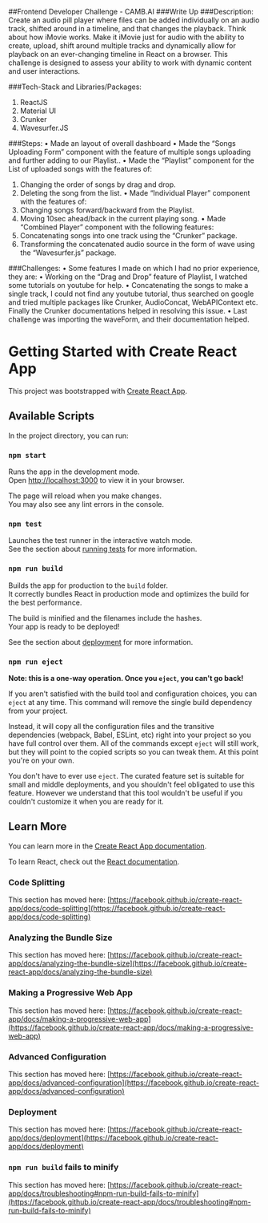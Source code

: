 ##Frontend Developer Challenge - CAMB.AI 
###Write Up 
###Description:
Create an audio pill player where files can be added individually on an audio track, shifted around in a timeline, and that changes the playback. Think about how iMovie works. Make it iMovie just for audio with the ability to create, upload, shift around multiple tracks and dynamically allow for playback on an ever-changing timeline in React on a browser. This challenge is designed to assess your ability to work with dynamic content and user interactions.

###Tech-Stack and Libraries/Packages:
1. ReactJS
2. Material UI
3. Crunker
4. Wavesurfer.JS

###Steps:
• Made an layout of overall dashboard
• Made the “Songs Uploading Form” component with the feature of multiple songs uploading and further adding to our Playlist..
• Made the “Playlist” component for the List of uploaded songs with the features of:
1. Changing the order of songs by drag and drop.
2. Deleting the song from the list.
• Made “Individual Player” component with the features of:
1. Changing songs forward/backward from the Playlist.
2. Moving 10sec ahead/back in the current playing song.
• Made “Combined Player” component with the following features:
1. Concatenating songs into one track using the “Crunker” package.
2. Transforming the concatenated audio source in the form of wave using the “Wavesurfer.js” package.

###Challenges:
• Some features I made on which I had no prior experience, they are:
• Working on the “Drag and Drop”  feature of Playlist, I watched some tutorials on youtube for help.
• Concatenating the songs to make a single track, I could not find any youtube tutorial, thus searched on google and tried multiple packages like Crunker, AudioConcat, WebAPIContext etc. Finally the Crunker documentations helped in resolving this issue.
• Last challenge was importing the waveForm, and their documentation helped.

# Getting Started with Create React App

This project was bootstrapped with [Create React App](https://github.com/facebook/create-react-app).

## Available Scripts

In the project directory, you can run:

### `npm start`

Runs the app in the development mode.\
Open [http://localhost:3000](http://localhost:3000) to view it in your browser.

The page will reload when you make changes.\
You may also see any lint errors in the console.

### `npm test`

Launches the test runner in the interactive watch mode.\
See the section about [running tests](https://facebook.github.io/create-react-app/docs/running-tests) for more information.

### `npm run build`

Builds the app for production to the `build` folder.\
It correctly bundles React in production mode and optimizes the build for the best performance.

The build is minified and the filenames include the hashes.\
Your app is ready to be deployed!

See the section about [deployment](https://facebook.github.io/create-react-app/docs/deployment) for more information.

### `npm run eject`

**Note: this is a one-way operation. Once you `eject`, you can't go back!**

If you aren't satisfied with the build tool and configuration choices, you can `eject` at any time. This command will remove the single build dependency from your project.

Instead, it will copy all the configuration files and the transitive dependencies (webpack, Babel, ESLint, etc) right into your project so you have full control over them. All of the commands except `eject` will still work, but they will point to the copied scripts so you can tweak them. At this point you're on your own.

You don't have to ever use `eject`. The curated feature set is suitable for small and middle deployments, and you shouldn't feel obligated to use this feature. However we understand that this tool wouldn't be useful if you couldn't customize it when you are ready for it.

## Learn More

You can learn more in the [Create React App documentation](https://facebook.github.io/create-react-app/docs/getting-started).

To learn React, check out the [React documentation](https://reactjs.org/).

### Code Splitting

This section has moved here: [https://facebook.github.io/create-react-app/docs/code-splitting](https://facebook.github.io/create-react-app/docs/code-splitting)

### Analyzing the Bundle Size

This section has moved here: [https://facebook.github.io/create-react-app/docs/analyzing-the-bundle-size](https://facebook.github.io/create-react-app/docs/analyzing-the-bundle-size)

### Making a Progressive Web App

This section has moved here: [https://facebook.github.io/create-react-app/docs/making-a-progressive-web-app](https://facebook.github.io/create-react-app/docs/making-a-progressive-web-app)

### Advanced Configuration

This section has moved here: [https://facebook.github.io/create-react-app/docs/advanced-configuration](https://facebook.github.io/create-react-app/docs/advanced-configuration)

### Deployment

This section has moved here: [https://facebook.github.io/create-react-app/docs/deployment](https://facebook.github.io/create-react-app/docs/deployment)

### `npm run build` fails to minify

This section has moved here: [https://facebook.github.io/create-react-app/docs/troubleshooting#npm-run-build-fails-to-minify](https://facebook.github.io/create-react-app/docs/troubleshooting#npm-run-build-fails-to-minify)
